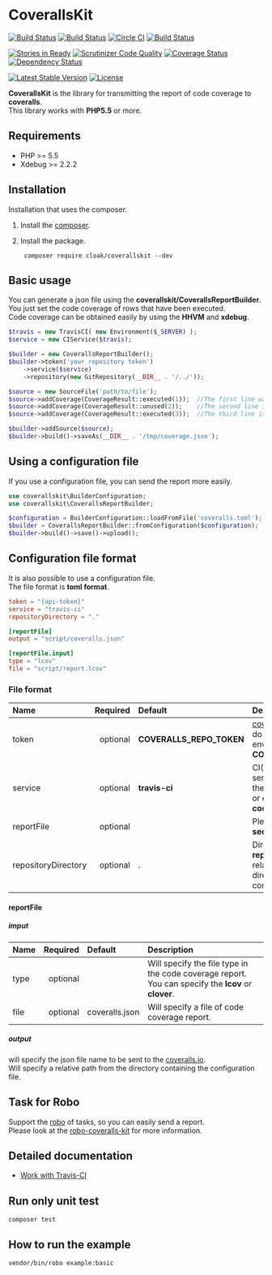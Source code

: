 CoverallsKit====================================[![Build Status](https://travis-ci.org/cloak-php/coveralls-kit.svg?branch=master)](https://travis-ci.org/cloak-php/coveralls-kit)[![Build Status](https://drone.io/github.com/cloak-php/coveralls-kit/status.png)](https://drone.io/github.com/cloak-php/coveralls-kit/latest)[![Circle CI](https://circleci.com/gh/cloak-php/coveralls-kit.svg?style=svg)](https://circleci.com/gh/cloak-php/coveralls-kit)[![Build Status](https://codeship.com/projects/af9497a0-70ab-0132-4b61-227a26fe7ed7/status?branch=master)](https://codeship.com/projects/54536)[![Stories in Ready](https://badge.waffle.io/cloak-php/coveralls-kit.png?label=ready&title=Ready)](https://waffle.io/cloak-php/coveralls-kit)[![Scrutinizer Code Quality](https://scrutinizer-ci.com/g/cloak-php/coveralls-kit/badges/quality-score.png?b=master)](https://scrutinizer-ci.com/g/cloak-php/coveralls-kit/?branch=master)[![Coverage Status](https://coveralls.io/repos/cloak-php/coveralls-kit/badge.png)](https://coveralls.io/r/cloak-php/coveralls-kit)[![Dependency Status](https://www.versioneye.com/user/projects/53fd5949f4df154965000002/badge.svg?style=flat)](https://www.versioneye.com/user/projects/53fd5949f4df154965000002)[![Latest Stable Version](https://poser.pugx.org/cloak/coverallskit/v/stable.svg)](https://packagist.org/packages/cloak/coverallskit) [![License](https://poser.pugx.org/cloak/coverallskit/license.svg)](https://packagist.org/packages/cloak/coverallskit)**CoverallsKit** is the library for transmitting the report of code coverage to **coveralls**.  This library works with **PHP5.5** or more.Requirements------------------------------------* PHP >= 5.5* Xdebug >= 2.2.2Installation------------------------------------Installation that uses the composer.1. Install the [composer](https://getcomposer.org/).2. Install the package.		composer require cloak/coverallskit --devBasic usage------------------------------------You can generate a json file using the **coverallskit/CoverallsReportBuilder**.  You just set the code coverage of rows that have been executed.  Code coverage can be obtained easily by using the **HHVM** and **xdebug**.```php$travis = new TravisCI( new Environment($_SERVER) );$service = new CIService($travis);$builder = new CoverallsReportBuilder();$builder->token('your repository token')	->service($service)	->repository(new GitRepository(__DIR__ . '/../'));$source = new SourceFile('path/to/file');$source->addCoverage(CoverageResult::executed(1));	//The first line was executed$source->addCoverage(CoverageResult::unused(2));	//The second line is not executed$source->addCoverage(CoverageResult::executed(3));	//The third line is executed$builder->addSource($source);$builder->build()->saveAs(__DIR__ . '/tmp/coverage.json');```Using a configuration file-----------------------------------If you use a configuration file, you can send the report more easily.```phpuse coverallskit\BuilderConfiguration;use coverallskit\CoverallsReportBuilder;$configuration = BuilderConfiguration::loadFromFile('coveralls.toml');$builder = CoverallsReportBuilder::fromConfiguration($configuration);$builder->build()->save()->upload();```Configuration file format-----------------------------------It is also possible to use a configuration file.  The file format is **toml format**.```tomltoken = "{api-token}"service = "travis-ci"repositoryDirectory = "."[reportFile]output = "script/coveralls.json"[reportFile.input]type = "lcov"file = "script/report.lcov"```### File format| Name                | Required    | Default        | Description                                       ||:--------------------|------------:|:---------------|:--------------------------------------------------|| token               | optional    | **COVERALLS_REPO_TOKEN** | [coveralls.io](https://coveralls.io/docs/api) api token.  If you do not specify, use the environment variable **COVERALLS_REPO_TOKEN**.                          || service             | optional    | **travis-ci** | CI(Continuous Integration) service name. You can use the **travis-ci** or **travis-pro** or **circle-ci** or **drone.io** or **codeship** || reportFile          | optional    |               | Please look at the **reportFile section**. || repositoryDirectory | optional    | . | Directory path of the **git repository**.  Will specify a relative path from the directory containing the configuration file. |#### reportFile##### imput| Name                | Required    | Default        | Description                                       ||:--------------------|------------:|:---------------|:--------------------------------------------------|| type                | optional    |                | Will specify the file type in the code coverage report.  You can specify the **lcov** or **clover**. || file                | optional    | coveralls.json | Will specify a file of code coverage report. |##### outputwill specify the json file name to be sent to the [coveralls.io](https://coveralls.io/docs/api).  Will specify a relative path from the directory containing the configuration file.Task for Robo---------------------------------------------------------------------------------Support the [robo](https://github.com/Codegyre/Robo) of tasks, so you can easily send a report.  Please look at the [robo-coveralls-kit](https://github.com/cloak-php/robo-coveralls-kit) for more information.Detailed documentation-----------------------------------* [Work with Travis-CI](docs/travis-ci.md)Run only unit test------------------------------------	composer testHow to run the example------------------------------------	vendor/bin/robo example:basic